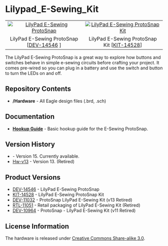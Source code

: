 Lilypad_E-Sewing_Kit
====================

<table class="table table-hover table-striped table-bordered">
  <tr>
   <td><center><a href="https://www.sparkfun.com/products/14546"><div align="center"><img src="https://cdn.sparkfun.com//assets/parts/1/2/6/7/3/14546-01.jpg" title="LilyPad E-Sewing ProtoSnap"></div></a></center></td>
   <td><center><a href="https://www.sparkfun.com/products/14528"><div align="center"><img src="https://cdn.sparkfun.com//assets/parts/1/2/6/1/2/14528-02.jpg" title="LilyPad E-Sewing ProtoSnap Kit"></div></a></center></td>
  </tr>
  <tr>
    <td><center> LilyPad E-Sewing ProtoSnap [<a href="https://www.sparkfun.com/products/14546">DEV-14546</a> ]</center></td>
    <td><center> LilyPad E-Sewing ProtoSnap Kit [<a href="https://www.sparkfun.com/products/14528">KIT-14528</a>]</center></td>
  </tr>
</table>

The LilyPad E-Sewing ProtoSnap is a great way to explore how buttons and switches behave in simple e-sewing circuits before crafting your project. It comes pre-wired so you can plug in a battery and use the switch and button to turn the LEDs on and off. 

Repository Contents
-------------------
* **/Hardware** - All Eagle design files (.brd, .sch)

Documentation
--------------
* **[Hookup Guide](https://www.sparkfun.com/tutorials/307)** - Basic hookup guide for the E-Sewing ProtoSnap.

Version History
---------------
* []() - Version 15. Currently available.
* [Hw-v13](https://github.com/sparkfun/LilyPad_E-Sewing_Kit/releases/tag/Hw-v13) - Version 13. (Retired)

Product Versions
----------------
* [DEV-14546](https://www.sparkfun.com/products/14546) - LilyPad E-Sewing ProtoSnap
* [KIT-14528](https://www.sparkfun.com/products/14528) - LilyPad E-Sewing ProtoSnap Kit
* [DEV-11032](https://www.sparkfun.com/products/11032) - ProtoSnap LilyPad E-Sewing Kit (v13 Retired)
* [RTL-11051](https://www.sparkfun.com/products/11051) - Retail packaging of LilyPad E-Sewing Kit (Retired)
* [DEV-10964](https://www.sparkfun.com/products/retired/10964) - ProtoSnap - LilyPad E-Sewing Kit (v11 Retired)

License Information
-------------------
The hardware is released under [Creative Commons Share-alike 3.0](http://creativecommons.org/licenses/by-sa/3.0/). 
